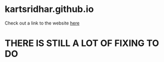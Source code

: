 # kartsridhar.github.io

Check out a link to the website [here](https://kartsridhar.github.io)

# THERE IS STILL A LOT OF FIXING TO DO
